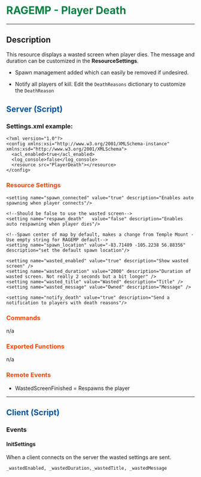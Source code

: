 # <span style="color:#018144">RAGEMP - Player Death</span>

---

## Description

This resource displays a wasted screen when player dies. The message and duration can be customized in the **ResourceSettings**.

- Spawn management added which can easily be removed if undesired.

- Notify all players of kill. Edit the `DeathReasons` dictionary to customize the `DeathReason`


## <span style="color:0453a0">Server (Script)</span>

### Settings.xml example:


	<?xml version="1.0"?>
	<config xmlns:xsi="http://www.w3.org/2001/XMLSchema-instance" xmlns:xsd="http://www.w3.org/2001/XMLSchema">
	  <acl_enabled>true</acl_enabled>
	  <log_console>false</log_console>
	  <resource src="PlayerDeath"></resource>
	</config>

### <span style="color:orangered">Resource Settings</span>

    <setting name="spawn_connected" value="true" description="Enables auto spawning when player connects"/>

	<!--Should be false to use the wasted screen-->
    <setting name="respawn_death"   value="false" description="Enables auto respawning when player dies"/>
    
    <!--Spawn center of map by default, makes a change from Temple Mount - Use empty string for RAGEMP default-->
    <setting name="spawn_location" value="-83.71489 -105.2238 56.88356" description="set the default spawn location"/>
    
    <setting name="wasted_enabled" value="true" description="Show wasted screen" />
    <setting name="wasted_duration" value="2000" description="Duration of wasted screen. Not really 2 seconds but a bit longer" />
    <setting name="wasted_title" value="Wasted" description="Title" />
    <setting name="wasted_message" value="Owned" description="Message" />

    <setting name="notify_death" value="true" description="Send a notification to players with death reasons"/>

### <span style="color:orangered">Commands</span>

n/a

### <span style="color:orangered">Exported Functions</span>

n/a

### <span style="color:orangered">Remote Events</span>

- WastedScreenFinished = Respawns the player

---

## <span style="color:#0453a0">Client (Script)</span>

### Events
	
#### InitSettings

When a client connects on the server the wasted settings are sent.

    _wastedEnabled, _wastedDuration,_wastedTitle, _wastedMessage